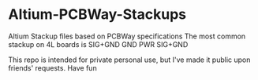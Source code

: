 # Altium-PCBWay-Stackups
Altium Stackup files based on PCBWay specifications
The most common stackup on 4L boards is
SIG+GND
GND
PWR
SIG+GND

This repo is intended for private personal use, but I've made it public upon friends' requests.
Have fun
